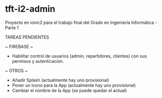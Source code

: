 # tft-i2-admin
Proyecto en ionic2 para el trabajo final del Grado en Ingeniería Informática - Parte 1

TAREAS PENDIENTES


~ FIREBASE ~
- Habilitar control de usuarios (admin, repartidores, clientes) con sus permisos y autenticación.


~ OTROS ~
- Añadir Splash (actualmente hay uno provisional)
- Poner un icono para la App (actualmente hay uno provisional)
- Cambiar el nombre de la App (se puede quedar el actual)
